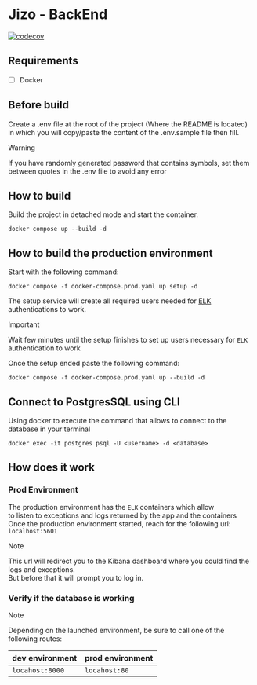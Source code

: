 # Jizo - BackEnd
[![codecov](https://codecov.io/gh/MDSU-Jizo/back/graph/badge.svg?token=WXSWLAGA9R)](https://codecov.io/gh/MDSU-Jizo/back)

## Requirements

- [ ] Docker

## Before build

Create a .env file at the root of the project (Where the README is located) in which you will copy/paste the content of the .env.sample file then fill.
> [!WARNING]
> If you have randomly generated password that contains symbols, set them between quotes in the .env file to avoid any error

## How to build

Build the project in detached mode and start the container.
```shell
docker compose up --build -d 
```

## How to build the production environment

Start with the following command:
```shell
docker compose -f docker-compose.prod.yaml up setup -d
```

The setup service will create all required users needed for [ELK](https://github.com/deviantony/docker-elk/tree/main) authentications to work.

> [!IMPORTANT]
> Wait few minutes until the setup finishes to set up users necessary for `ELK` authentication to work

Once the setup ended paste the following command:

```shell
docker compose -f docker-compose.prod.yaml up --build -d
```

## Connect to PostgresSQL using CLI

Using docker to execute the command that allows to connect to the database in your terminal
```shell
docker exec -it postgres psql -U <username> -d <database>
```

## How does it work
### Prod Environment

The production environment has the `ELK` containers which allow \
to listen to exceptions and logs returned by the app and the containers \
Once the production environment started, reach for the following url: `localhost:5601` 

> [!NOTE]
> This url will redirect you to the Kibana dashboard where you could find the logs and exceptions. \
> But before that it will prompt you to log in. 

### Verify if the database is working

> [!NOTE]
> Depending on the launched environment, be sure to call one of the following routes:

| dev environment | prod environment |
|-----------------|------------------|
| `locahost:8000` | `locahost:80`    |
